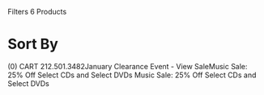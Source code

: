 Filters 6 Products
#  Sort By   


(0) CART 212.501.3482January Clearance Event - View SaleMusic Sale: 25% Off Select
CDs and Select DVDs Music Sale: 25% Off Select CDs and Select DVDs
